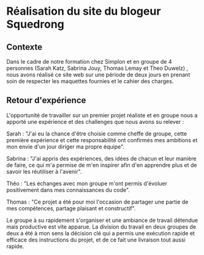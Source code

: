 # Réalisation du site du blogeur Squedrong


## Contexte

Dans le cadre de notre formation chez Simplon et en groupe de 4 personnes (Sarah Katz, Sabrina Jouy, Thomas Lemay et Theo Duwelz) , nous avons réalisé ce site web sur une période de deux jours en prenant soin de respecter les maquettes fournies et le cahier des charges.

## Retour d'expérience


L'opportunité de travailler sur un premier projet réaliste et en groupe nous a apporté une expérience et des challenges que nous avons su relever :


Sarah : "J'ai eu la chance d'être choisie comme cheffe de groupe, cette première expérience et cette responsabilité ont confirmés mes ambitions et mon envie d'un jour diriger ma propre équipe".

Sabrina : "J'ai appris des expériences, des idées de chacun et leur manière de faire, ce qui m'a permise de m'en inspirer afin d'en apprendre plus et de savoir les réutiliser à l'avenir".

Théo : "Les échanges avec mon groupe m'ont permis d'évoluer positivement dans mes connaissances du code".

Thomas : "Ce projet a été pour moi l'occasion de partager une partie de mes compétences, partage plaisant et constructif".


Le groupe à su rapidement s'organiser et une ambiance de travail détendue mais productive est vite apparue. La division du travail en deux groupes de deux a été à mon sens la décision clé qui a permis une exécution rapide et efficace des instructions du projet, et de ce fait une livraison tout aussi rapide.






